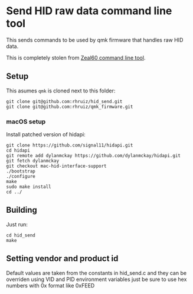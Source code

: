 # Send HID raw data command line tool

This sends commands to be used by qmk firmware that handles raw HID data.

This is completely stolen from [Zeal60 command line tool](https://github.com/Wilba6582/zeal60).


## Setup

This asumes `qmk` is cloned next to this folder:

```
git clone git@github.com:rhruiz/hid_send.git
git clone git@github.com:rhruiz/qmk_firmware.git
```

### macOS setup

Install patched version of hidapi:

```shell
git clone https://github.com/signal11/hidapi.git
cd hidapi
git remote add dylanmckay https://github.com/dylanmckay/hidapi.git
git fetch dylanmckay
git checkout mac-hid-interface-support
./bootstrap
./configure
make
sudo make install
cd ../
```

## Building

Just run:

```
cd hid_send
make
```

## Setting vendor and product id

Default values are taken from the constants in hid_send.c and they can be
overriden using VID and PID environment variables just be sure to use hex
numbers with 0x format like 0xFEED
